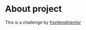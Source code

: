 # About project
This is a challenge by [frontendmentor](https://www.frontendmentor.io/challenges/article-preview-component-dYBN_pYFT)